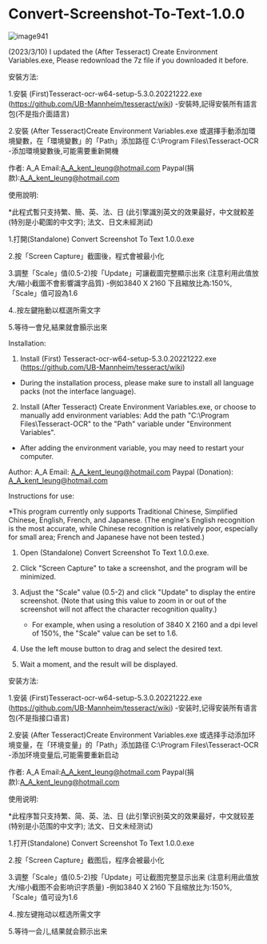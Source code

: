 # Convert-Screenshot-To-Text-1.0.0

![image941](https://user-images.githubusercontent.com/127014758/222955999-6d936c03-8b0f-45e2-a93f-ff117f39a00e.jpg)

(2023/3/10) I updated the (After Tesseract) Create Environment Variables.exe, Please redownload the 7z file if you downloaded it before.

安裝方法:

1.安裝 (First)Tesseract-ocr-w64-setup-5.3.0.20221222.exe (https://github.com/UB-Mannheim/tesseract/wiki)
-安裝時,記得安裝所有語言包(不是指介面語言)

2.安裝 (After Tesseract)Create Environment Variables.exe 或選擇手動添加環境變數，在「環境變數」的「Path」添加路徑 C:\Program Files\Tesseract-OCR\
-添加環境變數後,可能需要重新開機

作者: A_A
Email:A_A_kent_leung@hotmail.com
Paypal(捐款):A_A_kent_leung@hotmail.com


使用說明:

*此程式暫只支持繁、簡、英、法、日 (此引擎識別英文的效果最好，中文就較差(特別是小範圍的中文字); 法文、日文未經測試)

1.打開(Standalone) Convert Screenshot To Text 1.0.0.exe

2.按「Screen Capture」截圖後，程式會被最小化

3.調整「Scale」值(0.5-2)按「Update」可讓截圖完整顯示出來 (注意利用此值放大/縮小截圖不會影響識字品質)
  -例如3840 X 2160 下且縮放比為:150%,「Scale」值可設為1.6

4..按左鍵拖動以框選所需文字

5.等待一會兒,結果就會顥示出來



Installation:

1. Install (First) Tesseract-ocr-w64-setup-5.3.0.20221222.exe (https://github.com/UB-Mannheim/tesseract/wiki)
- During the installation process, please make sure to install all language packs (not the interface language).

2. Install (After Tesseract) Create Environment Variables.exe, 
   or choose to manually add environment variables: Add the path "C:\Program Files\Tesseract-OCR" to the "Path" variable under "Environment Variables".
- After adding the environment variable, you may need to restart your computer.

Author: A_A
Email: A_A_kent_leung@hotmail.com
Paypal (Donation): A_A_kent_leung@hotmail.com


Instructions for use:

*This program currently only supports Traditional Chinese, Simplified Chinese, English, French, and Japanese. (The engine's English recognition is the most accurate, while Chinese recognition is relatively poor, especially for small area; French and Japanese have not been tested.)

1. Open (Standalone) Convert Screenshot To Text 1.0.0.exe.

2. Click "Screen Capture" to take a screenshot, and the program will be minimized.

3. Adjust the "Scale" value (0.5-2) and click "Update" to display the entire screenshot. (Note that using this value to zoom in or out of the screenshot will not affect the character recognition quality.)
   - For example, when using a resolution of 3840 X 2160 and a dpi level of 150%, the "Scale" value can be set to 1.6.

4. Use the left mouse button to drag and select the desired text.

5. Wait a moment, and the result will be displayed.



安装方法:

1.安装 (First)Tesseract-ocr-w64-setup-5.3.0.20221222.exe (https://github.com/UB-Mannheim/tesseract/wiki)
-安装时,记得安装所有语言包(不是指接口语言)

2.安装 (After Tesseract)Create Environment Variables.exe 或选择手动添加环境变量，在「环境变量」的「Path」添加路径 C:\Program Files\Tesseract-OCR\
-添加环境变量后,可能需要重新启动

作者: A_A
Email:A_A_kent_leung@hotmail.com
Paypal(捐款):A_A_kent_leung@hotmail.com


使用说明:

*此程序暂只支持繁、简、英、法、日 (此引擎识别英文的效果最好，中文就较差(特别是小范围的中文字); 法文、日文未经测试)

1.打开(Standalone) Convert Screenshot To Text 1.0.0.exe

2.按「Screen Capture」截图后，程序会被最小化

3.调整「Scale」值(0.5-2)按「Update」可让截图完整显示出来 (注意利用此值放大/缩小截图不会影响识字质量)
  -例如3840 X 2160 下且缩放比为:150%,「Scale」值可设为1.6

4..按左键拖动以框选所需文字

5.等待一会儿,结果就会颢示出来
